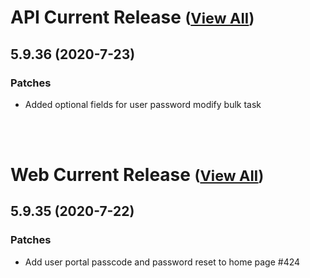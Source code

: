 
# API Current Release <small>([View All](/API.md))</small>
## 5.9.36 (2020-7-23)
### Patches 

- Added optional fields for user password modify bulk task

<br><br>
# Web Current Release <small>([View All](/Web.md))</small>
## 5.9.35 (2020-7-22)
### Patches 

- Add user portal passcode and password reset to home page #424

  